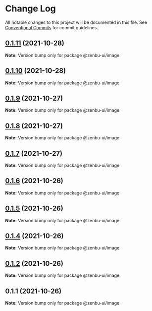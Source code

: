 # Change Log

All notable changes to this project will be documented in this file.
See [Conventional Commits](https://conventionalcommits.org) for commit guidelines.

## [0.1.11](https://github.com/KodepandaID/zenbu-ui/compare/@zenbu-ui/image@0.1.10...@zenbu-ui/image@0.1.11) (2021-10-28)

**Note:** Version bump only for package @zenbu-ui/image





## [0.1.10](https://github.com/KodepandaID/zenbu-ui/compare/@zenbu-ui/image@0.1.9...@zenbu-ui/image@0.1.10) (2021-10-28)

**Note:** Version bump only for package @zenbu-ui/image





## [0.1.9](https://github.com/KodepandaID/zenbu-ui/compare/@zenbu-ui/image@0.1.8...@zenbu-ui/image@0.1.9) (2021-10-27)

**Note:** Version bump only for package @zenbu-ui/image





## [0.1.8](https://github.com/KodepandaID/zenbu-ui/compare/@zenbu-ui/image@0.1.7...@zenbu-ui/image@0.1.8) (2021-10-27)

**Note:** Version bump only for package @zenbu-ui/image





## [0.1.7](https://github.com/KodepandaID/zenbu-ui/compare/@zenbu-ui/image@0.1.6...@zenbu-ui/image@0.1.7) (2021-10-27)

**Note:** Version bump only for package @zenbu-ui/image





## [0.1.6](https://github.com/KodepandaID/zenbu-ui/compare/@zenbu-ui/image@0.1.5...@zenbu-ui/image@0.1.6) (2021-10-26)

**Note:** Version bump only for package @zenbu-ui/image





## [0.1.5](https://github.com/KodepandaID/zenbu-ui/compare/@zenbu-ui/image@0.1.4...@zenbu-ui/image@0.1.5) (2021-10-26)

**Note:** Version bump only for package @zenbu-ui/image





## [0.1.4](https://github.com/KodepandaID/zenbu-ui/compare/@zenbu-ui/image@0.1.2...@zenbu-ui/image@0.1.4) (2021-10-26)

**Note:** Version bump only for package @zenbu-ui/image





## [0.1.2](https://github.com/KodepandaID/zenbu-ui/compare/@zenbu-ui/image@0.1.1...@zenbu-ui/image@0.1.2) (2021-10-26)

**Note:** Version bump only for package @zenbu-ui/image





## 0.1.1 (2021-10-26)

**Note:** Version bump only for package @zenbu-ui/image
